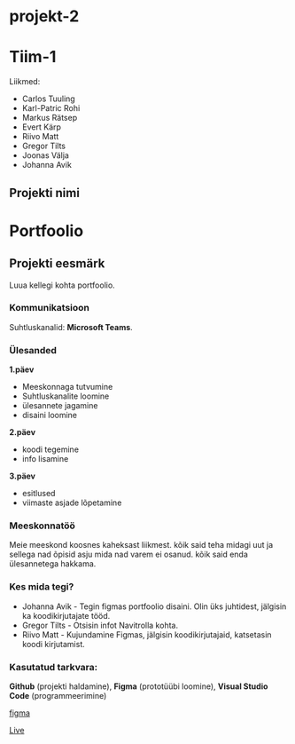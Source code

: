 # projekt-2

# Tiim-1

Liikmed:
- Carlos Tuuling
- Karl-Patric Rohi
- Markus Rätsep
- Evert Kärp
- Riivo Matt
- Gregor Tilts
- Joonas Välja
- Johanna Avik

## Projekti nimi
# Portfoolio

## Projekti eesmärk
Luua kellegi kohta portfoolio. 

### Kommunikatsioon
Suhtluskanalid: **Microsoft Teams**.

### Ülesanded
**1.päev**
- Meeskonnaga tutvumine
- Suhtluskanalite loomine
- ülesannete jagamine
- disaini loomine 

**2.päev**
- koodi tegemine
- info lisamine

**3.päev**
- esitlused
- viimaste asjade lõpetamine

### Meeskonnatöö
Meie meeskond koosnes kaheksast liikmest. kõik said teha midagi uut ja sellega nad õpisid asju mida nad varem ei osanud. kõik said enda ülesannetega hakkama.


### Kes mida tegi?

- Johanna Avik - Tegin figmas portfoolio disaini. Olin üks juhtidest, jälgisin ka koodikirjutajate tööd.
- Gregor Tilts -  Otsisin infot Navitrolla kohta.
- Riivo Matt - Kujundamine Figmas, jälgisin koodikirjutajaid, katsetasin koodi kirjutamist.

### Kasutatud tarkvara:
**Github** (projekti haldamine), **Figma** (prototüübi loomine), **Visual Studio Code** (programmeerimine)

[figma](https://www.figma.com/file/W3ZunWlwr7xS4jU5JiZPkA/Telefoni%2Farvuti-vaade?node-id=0%3A1)

[Live](https://navitrolla.netlify.app/)

